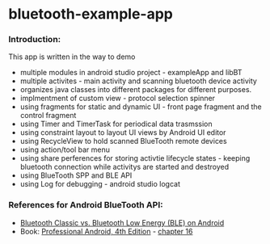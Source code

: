 # bluetooth-example-app

### Introduction:
This app is written in the way to demo 

* multiple modules in android studio project - exampleApp and libBT
* multiple activites - main activity and scanning bluetooth device activity
* organizes java classes into different packages for different purposes.
* implmentment of custom view - protocol selection spinner
* using fragments for static and dynamic UI - front page fragment and the control fragment
* using Timer and TimerTask for periodical data trasmssion
* using constraint layout to layout UI views by Android UI editor
* using RecycleView to hold scanned BlueTooth remote devices
* using action/tool bar menu 
* using share perferences for storing activtie lifecycle states - keeping bluetooth connection while activitys are started and destroyed
* using BlueTooth SPP and BLE API
* using Log for debugging - android studio logcat

### References for Android BlueTooth API:
* [Bluetooth Classic vs. Bluetooth Low Energy (BLE) on Android](https://www.thedroidsonroids.com/blog/bluetooth-classic-vs-bluetooth-low-energy-ble)
* Book: [Professional Android, 4th Edition](https://www.programmer-books.com/professional-android-4th-edition-pdf/) - [chapter 16](https://www.programmer-books.com/wp-content/uploads/2018/07/professional-android-4th-edition-pdf.pdf)
